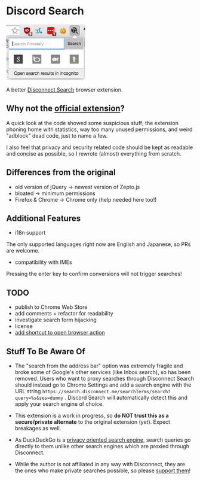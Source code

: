 # Discord Search

![Screenshot](screenshot.png)

A better [Disconnect Search](https://www.disconnect.me/search) browser extension.

## Why not the [official extension](https://github.com/disconnectme/search)?

A quick look at the code showed some suspicious stuff;
the extension phoning home with statistics, way too many unused permissions,
and weird "adblock" dead code, just to name a few.

I also feel that privacy and security related code should be kept as readable
and concise as possible, so I rewrote (almost) everything from scratch.

## Differences from the original

- old version of jQuery -> newest version of Zepto.js
- bloated -> minimum permissions
- Firefox & Chrome -> Chrome only (help needed here too!)

## Additional Features

- i18n support

The only supported languages right now are English and Japanese, so PRs are
welcome.

- compatibility with IMEs

Pressing the enter key to confirm conversions will not trigger searches!

## TODO

- publish to Chrome Web Store
- add comments + refactor for readability
- investigate search form hijacking
- license
- [add shortcut to open browser
  action](https://developer.chrome.com/apps/commands)

## Stuff To Be Aware Of

- The "search from the address bar" option was extremely fragile and broke some
of Google's other services (like Inbox search), so has been removed. Users who
want to proxy searches through Disconnect Search should instead go to Chrome
Settings and add a search engine with the URL string
```https://search.disconnect.me/searchTerms/search?query=%s&ses=dummy``` .
Discord Search will automatically detect this and apply your search engine of
choice.

- This extension is a work in progress, so **do NOT trust this as a secure/private
alternate** to the original extension (yet). Expect breakages as well.

- As DuckDuckGo is a
[privacy oriented search engine](https://duckduckgo.com/privacy), search queries
go directly to them unlike other search engines which are proxied through
Disconnect.

- While the author is not affiliated in any way with Disconnect, they are the
ones who make private searches possible, so please
[support them](https://disconnect.me/disconnect/welcome/premium/search)!
